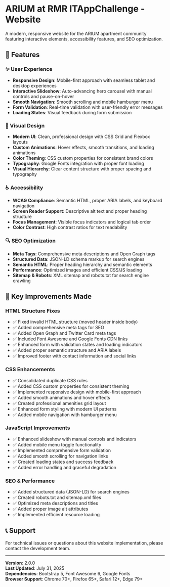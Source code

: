 # ARIUM at RMR ITAppChallenge - Website

A modern, responsive website for the ARIUM apartment community featuring interactive elements, accessibility features, and SEO optimization.

## 🚀 Features

### ✨ User Experience
- **Responsive Design**: Mobile-first approach with seamless tablet and desktop experiences
- **Interactive Slideshow**: Auto-advancing hero carousel with manual controls and pause-on-hover
- **Smooth Navigation**: Smooth scrolling and mobile hamburger menu
- **Form Validation**: Real-time validation with user-friendly error messages
- **Loading States**: Visual feedback during form submission

### 🎨 Visual Design
- **Modern UI**: Clean, professional design with CSS Grid and Flexbox layouts
- **Custom Animations**: Hover effects, smooth transitions, and loading animations
- **Color Theming**: CSS custom properties for consistent brand colors
- **Typography**: Google Fonts integration with proper font loading
- **Visual Hierarchy**: Clear content structure with proper spacing and typography

### ♿ Accessibility
- **WCAG Compliance**: Semantic HTML, proper ARIA labels, and keyboard navigation
- **Screen Reader Support**: Descriptive alt text and proper heading structure
- **Focus Management**: Visible focus indicators and logical tab order
- **Color Contrast**: High contrast ratios for text readability

### 🔍 SEO Optimization
- **Meta Tags**: Comprehensive meta descriptions and Open Graph tags
- **Structured Data**: JSON-LD schema markup for search engines
- **Semantic HTML**: Proper heading hierarchy and semantic elements
- **Performance**: Optimized images and efficient CSS/JS loading
- **Sitemap & Robots**: XML sitemap and robots.txt for search engine crawling

## 📁 Key Improvements Made

### HTML Structure Fixes
- ✅ Fixed invalid HTML structure (moved header inside body)
- ✅ Added comprehensive meta tags for SEO
- ✅ Added Open Graph and Twitter Card meta tags
- ✅ Included Font Awesome and Google Fonts CDN links
- ✅ Enhanced form with validation states and loading indicators
- ✅ Added proper semantic structure and ARIA labels
- ✅ Improved footer with contact information and social links

### CSS Enhancements
- ✅ Consolidated duplicate CSS rules
- ✅ Added CSS custom properties for consistent theming
- ✅ Implemented responsive design with mobile-first approach
- ✅ Added smooth animations and hover effects
- ✅ Created professional amenities grid layout
- ✅ Enhanced form styling with modern UI patterns
- ✅ Added mobile navigation with hamburger menu

### JavaScript Improvements
- ✅ Enhanced slideshow with manual controls and indicators
- ✅ Added mobile menu toggle functionality
- ✅ Implemented comprehensive form validation
- ✅ Added smooth scrolling for navigation links
- ✅ Created loading states and success feedback
- ✅ Added error handling and graceful degradation

### SEO & Performance
- ✅ Added structured data (JSON-LD) for search engines
- ✅ Created robots.txt and sitemap.xml files
- ✅ Optimized meta descriptions and titles
- ✅ Added proper image alt attributes
- ✅ Implemented efficient resource loading

## 📞 Support

For technical issues or questions about this website implementation, please contact the development team.

---

**Version**: 2.0.0  
**Last Updated**: July 31, 2025  
**Dependencies**: Bootstrap 5, Font Awesome 6, Google Fonts  
**Browser Support**: Chrome 70+, Firefox 65+, Safari 12+, Edge 79+
